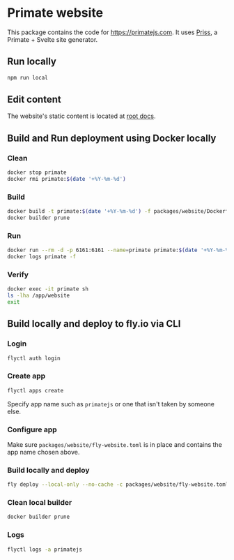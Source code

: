 # Primate website

This package contains the code for https://primatejs.com. It uses
[Priss][priss], a Primate + Svelte site generator.

## Run locally

```sh
npm run local
```

## Edit content

The website's static content is located at [root docs][docs].

[priss]: https://github.com/primatejs/priss
[docs]: https://github.com/primatejs/primate/tree/master/docs

## Build and Run deployment using Docker locally

### Clean
```sh
docker stop primate
docker rmi primate:$(date '+%Y-%m-%d')
```

### Build
```sh
docker build -t primate:$(date '+%Y-%m-%d') -f packages/website/Dockerfile.fly-website .
docker builder prune
```

### Run
```sh
docker run --rm -d -p 6161:6161 --name=primate primate:$(date '+%Y-%m-%d')
docker logs primate -f
```

### Verify
```sh
docker exec -it primate sh
ls -lha /app/website
exit
```

## Build locally and deploy to fly.io via CLI

### Login
```sh
flyctl auth login
```

### Create app
```sh
flyctl apps create
```

Specify app name such as `primatejs` or one that isn't taken by someone else.

### Configure app

Make sure `packages/website/fly-website.toml` is in place and contains the app name chosen above.

### Build locally and deploy
```sh
fly deploy --local-only --no-cache -c packages/website/fly-website.toml
```

### Clean local builder
```sh
docker builder prune
```

### Logs
```sh
flyctl logs -a primatejs
```
